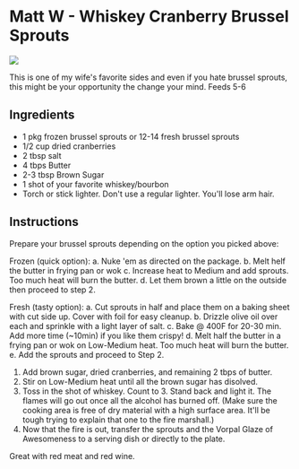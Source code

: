 # Matt W - Whiskey Cranberry Brussel Sprouts

![](http://./brusselsprouts.jpg)

This is one of my wife's favorite sides and even if you hate brussel sprouts, this might be your opportunity the change your mind. Feeds 5-6

## Ingredients

- 1 pkg frozen brussel sprouts or 12-14 fresh brussel sprouts
- 1/2 cup dried cranberries
- 2 tbsp salt
- 4 tbps Butter
- 2-3 tbsp Brown Sugar
- 1 shot of your favorite whiskey/bourbon
- Torch or stick lighter. Don't use a regular lighter. You'll lose arm hair. 

## Instructions

Prepare your brussel sprouts depending on the option you picked above:

Frozen (quick option): 
	a. Nuke 'em as directed on the package.
	b. Melt helf the butter in frying pan or wok
	c. Increase heat to Medium and add sprouts. Too much heat will burn the butter. 
	d. Let them brown a little on the outside then proceed to step 2. 

Fresh (tasty option):
	a. Cut sprouts in half and place them on a baking sheet with cut side up. Cover with foil for easy cleanup. 
	b. Drizzle olive oil over each and sprinkle with a light layer of salt. 
	c. Bake @ 400F for 20-30 min. Add more time (~10min) if you like them crispy!
	d. Melt half the butter in a frying pan or wok on Low-Medium heat. Too much heat will burn the butter. 
	e. Add the sprouts and proceed to Step 2. 

1. Add brown sugar, dried cranberries, and remaining 2 tbps of butter. 
2. Stir on Low-Medium heat until all the brown sugar has disolved. 
3. Toss in the shot of whiskey. Count to 3. Stand back and light it. The flames will go out once all the alcohol has burned off. (Make sure the cooking area is free of dry material with a high surface area. It'll be tough trying to explain that one to the fire marshall.)
4. Now that the fire is out, transfer the sprouts and the Vorpal Glaze of Awesomeness to a serving dish or directly to the plate. 

Great with red meat and red wine. 
